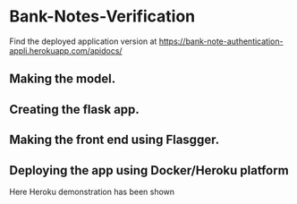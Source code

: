 # Bank-Notes-Verification

Find the deployed application version at https://bank-note-authentication-appli.herokuapp.com/apidocs/

## Making the model.
## Creating the flask app.
## Making the front end using Flasgger.
## Deploying the app using Docker/Heroku platform
Here Heroku demonstration has been shown

